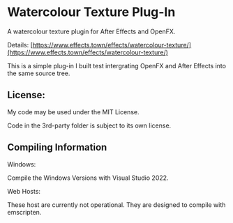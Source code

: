# Watercolour Texture Plug-In
A watercolour texture plugin for After Effects and OpenFX.

Details: [https://www.effects.town/effects/watercolour-texture/](https://www.effects.town/effects/watercolour-texture/)

This is a simple plug-in I built test intergrating OpenFX and After Effects into the same source tree.  


## License:
My code may be used under the MIT License.

Code in the 3rd-party folder is subject to its own license.



## Compiling Information
Windows:

Compile the Windows Versions with Visual Studio 2022.  


Web Hosts:

These host are currently not operational.  They are designed to compile with emscripten.
